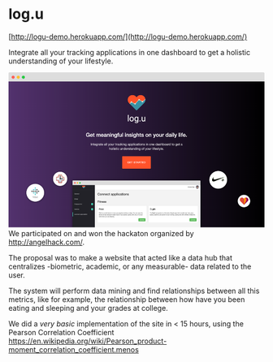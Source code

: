 # log.u
[http://logu-demo.herokuapp.com/](http://logu-demo.herokuapp.com/)

Integrate all your tracking applications in one dashboard to get a holistic understanding of your lifestyle.

![log.u Landing](https://github.com/hdf1986/angelhack/blob/master/public/app/images/chrome-logu.png?raw=true)
We participated on and won the hackaton organized by http://angelhack.com/.

The proposal was to make a website that acted like a data hub that centralizes -biometric, academic, or any measurable- data related to the user.

The system will perform data mining and find relationships between all this metrics, like for example, the relationship between how have you been eating and sleeping and your grades at college.

We did a *very basic* implementation of the site in < 15 hours, using the Pearson Correlation Coefficient https://en.wikipedia.org/wiki/Pearson_product-moment_correlation_coefficient.menos
